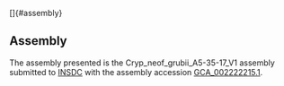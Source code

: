 []{#assembly}

Assembly
--------

The assembly presented is the Cryp\_neof\_grubii\_A5-35-17\_V1 assembly
submitted to [INSDC](http://www.insdc.org) with the assembly accession
[GCA\_002222215.1](http://www.ebi.ac.uk/ena/data/view/GCA_002222215.1).
